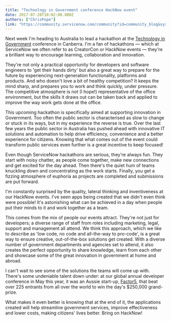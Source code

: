 ```yaml
---
title: "Technology in Government conference HackNow event"
date: 2017-07-28T10:02:08.000Z
authors: ["ChrisPope"]
link: "https://community.servicenow.com/community?id=community_blog&sys_id=4e4e26addbd0dbc01dcaf3231f9619d2"
---
```

<p>Next week I'm heading to Australia to lead a hackathon at the <a title="chingov.com.au/" href="http://techingov.com.au/">Technology in Government</a> conference in Canberra. I'm a fan of hackathons — which at ServiceNow we often refer to as CreatorCon or HackNow events — they're a brilliant way to encourage learning, collaboration and innovation.</p><p></p><p>They're not only a practical opportunity for developers and software engineers to 'get their hands dirty' but also a great way to prepare for the future by experiencing next-generation functionality, platforms and products. And who doesn't love a bit of healthy competition? It keeps the mind sharp, and prepares you to work and think quickly, under pressure. The competitive atmosphere is not (I hope!) representative of the office environment, but the skills it draws out can be taken back and applied to improve the way work gets done at the office.</p><p></p><p>This upcoming hackathon is specifically aimed at supporting innovation in Government. Too often the public sector is characterised as slow to change or stuck in its ways, but in my experience the reverse is true. Over the last few years the public sector in Australia has pushed ahead with innovative IT solutions and automation to help drive efficiency, convenience and a better experience for citizens. Knowing that what comes out of the event could transform public services even further is a great incentive to keep focused!</p><p></p><p>Even though ServiceNow hackathons are serious, they're always fun. They start with noisy chatter, as people come together, make new connections and get excited for the day ahead. Then there's the quiet hum of teams knuckling down and concentrating as the work starts. Finally, you get a fizzing atmosphere of euphoria as projects are completed and submissions are put forward.</p><p></p><p>I'm constantly surprised by the quality, lateral thinking and inventiveness at our HackNow events. I've seen apps being created that we didn't even think were possible! It's astonishing what can be achieved in a day when people put their minds to it and work together as a team.</p><p></p><p>This comes from the mix of people our events attract. They're not just for developers; a diverse range of staff from roles including marketing, legal, support and management all attend. We think this approach, which we like to describe as 'low code, no code and all-the-way to pro-code', is a great way to ensure creative, out-of-the-box solutions get created. With a diverse number of government departments and agencies set to attend, it also creates the perfect opportunity to share knowledge, learn from each other and showcase some of the great innovation in government at home and abroad.</p><p></p><p>I can't wait to see some of the solutions the teams will come up with. There's some undeniable talent down under: at our global annual developer conference in May this year, it was an Aussie start-up, <a title="ww.servicenow.com/company/media/press-room/servicenow-unveils-the-winners-of-venture-funding-in-creatorcon-challenge.html" href="https://www.servicenow.com/company/media/press-room/servicenow-unveils-the-winners-of-venture-funding-in-creatorcon-challenge.html">Factor5</a>, that beat over 225 entrants from all over the world to win the day's $250,000 grand-prize.</p><p></p><p>What makes it even better is knowing that at the end of it, the applications created will help streamline government services, improve effectiveness and lower costs, making citizens' lives better. Bring on HackNow!</p>
